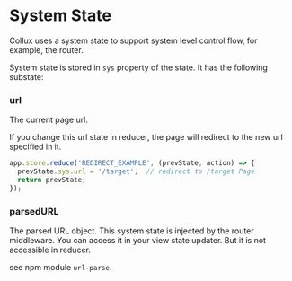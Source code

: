 # System State

Collux uses a system state to support system level control flow, for example, the router.

System state is stored in `sys` property of the state. It has the following substate:

### url

The current page url.

If you change this url state in reducer, the page will redirect to the new url specified in it.

```javascript
app.store.reduce('REDIRECT_EXAMPLE', (prevState, action) => {
  prevState.sys.url = '/target';  // redirect to /target Page
  return prevState;
});
```

### parsedURL

The parsed URL object. This system state is injected by the router middleware. You can access it in your view state updater. But it is not accessible in reducer.

see npm module `url-parse`.
